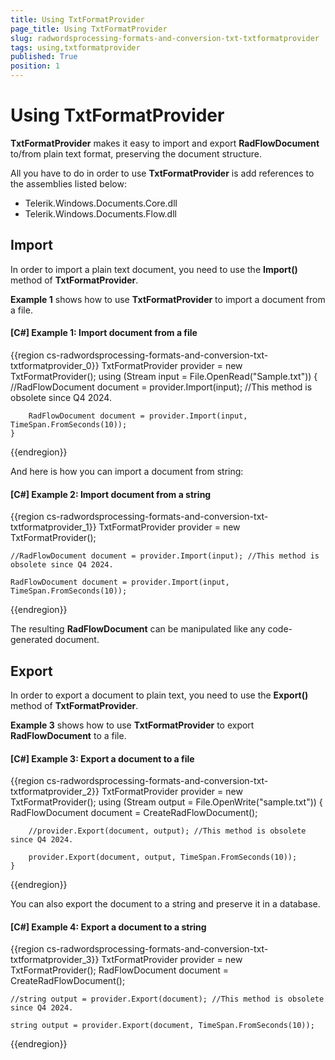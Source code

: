 ```yaml
---
title: Using TxtFormatProvider
page_title: Using TxtFormatProvider
slug: radwordsprocessing-formats-and-conversion-txt-txtformatprovider
tags: using,txtformatprovider
published: True
position: 1
---
```


# Using TxtFormatProvider



__TxtFormatProvider__ makes it easy to import and export __RadFlowDocument__ to/from plain text format, preserving the document structure.
      

All you have to do in order to use __TxtFormatProvider__ is add references to the assemblies listed below:
      

* Telerik.Windows.Documents.Core.dll
* Telerik.Windows.Documents.Flow.dll
          

## Import

In order to import a plain text document, you need to use the __Import()__ method of __TxtFormatProvider__.
        

__Example 1__ shows how to use __TxtFormatProvider__ to import a document from a file.
        

#### __[C#] Example 1: Import document from a file__

{{region cs-radwordsprocessing-formats-and-conversion-txt-txtformatprovider_0}}
	TxtFormatProvider provider = new TxtFormatProvider();
	using (Stream input = File.OpenRead("Sample.txt"))
	{
		//RadFlowDocument document = provider.Import(input); //This method is obsolete since Q4 2024.

		RadFlowDocument document = provider.Import(input, TimeSpan.FromSeconds(10));
	}
{{endregion}}



And here is how you can import a document from string:
        

#### __[C#] Example 2: Import document from a string__

{{region cs-radwordsprocessing-formats-and-conversion-txt-txtformatprovider_1}}
	TxtFormatProvider provider = new TxtFormatProvider();

	//RadFlowDocument document = provider.Import(input); //This method is obsolete since Q4 2024.

	RadFlowDocument document = provider.Import(input, TimeSpan.FromSeconds(10));
{{endregion}}



The resulting __RadFlowDocument__ can be manipulated like any code-generated document.
        

## Export

In order to export a document to plain text, you need to use the __Export()__ method of __TxtFormatProvider__.
        

__Example 3__ shows how to use __TxtFormatProvider__ to export __RadFlowDocument__ to a file.
        

#### __[C#] Example 3: Export a document to a file__

{{region cs-radwordsprocessing-formats-and-conversion-txt-txtformatprovider_2}}
	TxtFormatProvider provider = new TxtFormatProvider();
	using (Stream output = File.OpenWrite("sample.txt"))
	{
	    RadFlowDocument document = CreateRadFlowDocument();

		//provider.Export(document, output); //This method is obsolete since Q4 2024.

		provider.Export(document, output, TimeSpan.FromSeconds(10));
	}
{{endregion}}



You can also export the document to a string and preserve it in a database.
        

#### __[C#] Example 4: Export a document to a string__

{{region cs-radwordsprocessing-formats-and-conversion-txt-txtformatprovider_3}}
	TxtFormatProvider provider = new TxtFormatProvider();
	RadFlowDocument document = CreateRadFlowDocument();
	
	//string output = provider.Export(document); //This method is obsolete since Q4 2024.

	string output = provider.Export(document, TimeSpan.FromSeconds(10));
{{endregion}}


